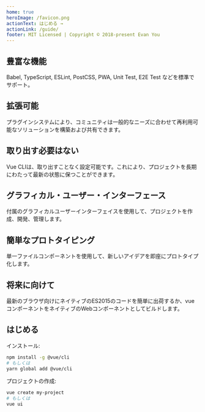 ```yaml
---
home: true
heroImage: /favicon.png
actionText: はじめる →
actionLink: /guide/
footer: MIT Licensed | Copyright © 2018-present Evan You
---
```


<div class="features">
  <div class="feature">
    <h2>豊富な機能</h2>
    <p>Babel, TypeScript, ESLint, PostCSS, PWA, Unit Test, E2E Test などを標準でサポート。</p>
  </div>
  <div class="feature">
    <h2>拡張可能</h2>
    <p>プラグインシステムにより、コミュニティは一般的なニーズに合わせて再利用可能なソリューションを構築および共有できます。</p>
  </div>
  <div class="feature">
    <h2>取り出す必要はない</h2>
    <p>Vue CLIは、取り出すことなく設定可能です。これにより、プロジェクトを長期にわたって最新の状態に保つことができます。</p>
  </div>
  <div class="feature">
    <h2>グラフィカル・ユーザー・インターフェース</h2>
    <p>付属のグラフィカルユーザーインターフェイスを使用して、プロジェクトを作成、開発、管理します。</p>
  </div>
  <div class="feature">
    <h2>簡単なプロトタイピング</h2>
    <p>単一ファイルコンポーネントを使用して、新しいアイデアを即座にプロトタイプ化します。</p>
  </div>
  <div class="feature">
    <h2>将来に向けて</h2>
    <p>最新のブラウザ向けにネイティブのES2015のコードを簡単に出荷するか、vueコンポーネントをネイティブのWebコンポーネントとしてビルドします。</p>
  </div>
</div>

## はじめる

インストール:

``` bash
npm install -g @vue/cli
# もしくは
yarn global add @vue/cli
```

プロジェクトの作成:

``` bash
vue create my-project
# もしくは
vue ui
```